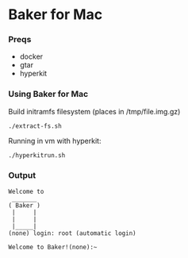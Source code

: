 # Baker for Mac

### Preqs

* docker
* gtar
* hyperkit

### Using Baker for Mac

Build initramfs filesystem (places in /tmp/file.img.gz)

```
./extract-fs.sh
```

Running in vm with hyperkit:

```
./hyperkitrun.sh
```

### Output

```
Welcome to
 _______
( Baker )
 |     |
 |     |
 |_____|
(none) login: root (automatic login)

Welcome to Baker!(none):~
```